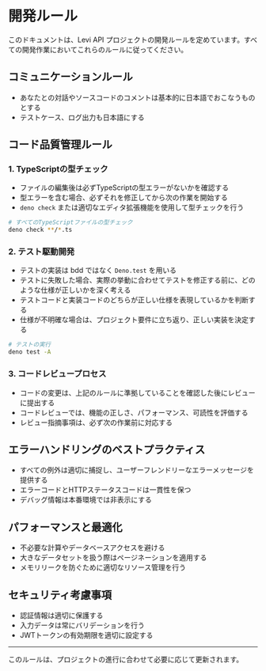 # 開発ルール

このドキュメントは、Levi API プロジェクトの開発ルールを定めています。すべての開発作業においてこれらのルールに従ってください。

## コミュニケーションルール

- あなたとの対話やソースコードのコメントは基本的に日本語でおこなうものとする
- テストケース、ログ出力も日本語にする

## コード品質管理ルール

### 1. TypeScriptの型チェック

- ファイルの編集後は必ずTypeScriptの型エラーがないかを確認する
- 型エラーを含む場合、必ずそれを修正してから次の作業を開始する
- `deno check` または適切なエディタ拡張機能を使用して型チェックを行う

```bash
# すべてのTypeScriptファイルの型チェック
deno check **/*.ts
```

### 2. テスト駆動開発

- テストの実装は bdd ではなく `Deno.test` を用いる
- テストに失敗した場合、実際の挙動に合わせてテストを修正する前に、どのような仕様が正しいかを深く考える
- テストコードと実装コードのどちらが正しい仕様を表現しているかを判断する
- 仕様が不明確な場合は、プロジェクト要件に立ち返り、正しい実装を決定する

```bash
# テストの実行
deno test -A
```

### 3. コードレビュープロセス

- コードの変更は、上記のルールに準拠していることを確認した後にレビューに提出する
- コードレビューでは、機能の正しさ、パフォーマンス、可読性を評価する
- レビュー指摘事項は、必ず次の作業前に対応する

## エラーハンドリングのベストプラクティス

- すべての例外は適切に捕捉し、ユーザーフレンドリーなエラーメッセージを提供する
- エラーコードとHTTPステータスコードは一貫性を保つ
- デバッグ情報は本番環境では非表示にする

## パフォーマンスと最適化

- 不必要な計算やデータベースアクセスを避ける
- 大きなデータセットを扱う際はページネーションを適用する
- メモリリークを防ぐために適切なリソース管理を行う

## セキュリティ考慮事項

- 認証情報は適切に保護する
- 入力データは常にバリデーションを行う
- JWTトークンの有効期限を適切に設定する

---

このルールは、プロジェクトの進行に合わせて必要に応じて更新されます。